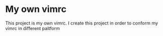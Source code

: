 My own vimrc
============

This project is my own vimrc. I create this project in order to conform my vimrc in different paltform

